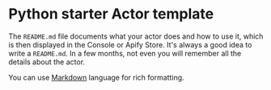 # Python starter Actor template

The `README.md` file documents what your actor does and how to use it, which is then displayed in the Console or Apify Store. It's always a good idea to write a `README.md`. In a few months, not even you will remember all the details about the actor.

You can use [Markdown](https://www.markdownguide.org/cheat-sheet) language for rich formatting.
